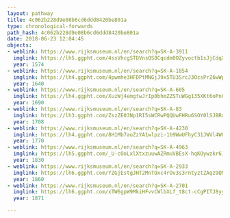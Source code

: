 ```yaml
---
layout: pathway
title: 4c062b228d9e08b6cd6ddd8420be801a
type: chronological-forwards
path_hash: 4c062b228d9e08b6cd6ddd8420be801a
date: 2018-06-23 12:04:45
objects:
- weblink: https://www.rijksmuseum.nl/en/search?q=SK-A-3911
  imglink: https://lh5.ggpht.com/4ssVhcgSTDVnsOS8Cqcdm0OZyvoctb1sJjCdqX3Kw3H7PHFff0zj1nUDl7ZpWR95HG8JiHK_agpbOMwHTnP0A3IIqA=s200
  year: 1574
- weblink: https://www.rijksmuseum.nl/en/search?q=SK-A-1854
  imglink: https://lh4.ggpht.com/4pwmhe3HFDPtMNGjJ9x5TU3SrcJ3OcsPrZ6wWpR8u1j9eLGdJbrJ1_tM0sZWWSSYSC12_FzyV-mmvw_Snv_Y-ndiN88=s200
  year: 1640
- weblink: https://www.rijksmuseum.nl/en/search?q=SK-A-605
  imglink: https://lh4.ggpht.com/XuzWj4emgtwJrIp0bhmZZSTuWGg135XKt6oPnQOWF6uUO4ZSIhwjhePLXrlFXZ9dz5xHdTGtTOXG_VkdJr6wCMEm3j4b=s200
  year: 1690
- weblink: https://www.rijksmuseum.nl/en/search?q=SK-A-83
  imglink: https://lh3.ggpht.com/ZszZE03Np1RI5sWCRwPQQUwFHRu6SOY0lSJBRw2EQdn32fvRqvaKa18j7YsjbmLtng3-tBkpn3hujKDjbcFABvTjJvg=s200
  year: 1708
- weblink: https://www.rijksmuseum.nl/en/search?q=SK-A-4230
  imglink: https://lh4.ggpht.com/8H1Mb7aoZzYA1wlpzi-1b9WwUFhyC31JWVl4WQWdcZoEOkolxzWvBxYqAoY3f8FAf5cLCW9pD54iXKRBczILOVMomKU=s200
  year: 1770
- weblink: https://www.rijksmuseum.nl/en/search?q=SK-A-4963
  imglink: https://lh5.ggpht.com/_U-cOoLxlXtxzuuwAZRmuVBEsX-hqKOywzkr61RtRf4jop7-HjJsilEAg0WGNo4rzK20AHWzOjcgi7dckPQXGXIvwWc=s200
  year: 1830
- weblink: https://www.rijksmuseum.nl/en/search?q=SK-A-2933
  imglink: https://lh6.ggpht.com/YZGjEstgJHT2MnTOxc4rOv3s3rntyztZAqz9QMYS0NHgqPWk159fh1M7qInflxdxylqF7d4GXPUj6iXef6Zz1CYI-cY=s200
  year: 1860
- weblink: https://www.rijksmuseum.nl/en/search?q=SK-A-2701
  imglink: https://lh6.ggpht.com/xTW6gpW9MkiHFvvCWlbXLf_t8ct-cCgPITJ8yyOgfFrBXzMwRXIBT06tkCsmdPGME6XAojRuJGpxxQ4LdtJgzu0xtSU=s200
  year: 1871

---
```

